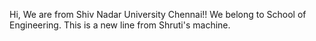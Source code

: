 Hi, We are from Shiv Nadar University Chennai!!
We belong to School of Engineering.
This is a new line from Shruti's machine.



